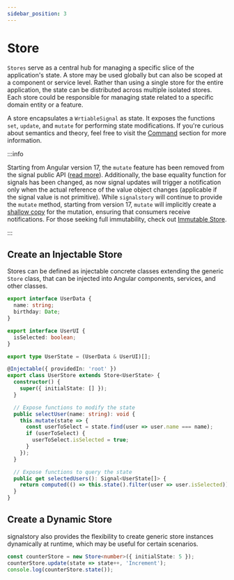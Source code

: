 ```yaml
---
sidebar_position: 3
---
```


# Store

`Stores` serve as a central hub for managing a specific slice of the application's state. A store may be used globally but can also be scoped at a component or service level. Rather than using a single store for the entire application, the state can be distributed across multiple isolated stores. Each store could be responsible for managing state related to a specific domain entity or a feature.

A store encapsulates a `WrtiableSignal` as state. It exposes the functions `set`, `update`, and `mutate` for performing state modifications. If you're curious about semantics and theory, feel free to visit the [Command](./building-blocks/command.md) section for more information.

:::info

Starting from Angular version 17, the `mutate` feature has been removed from the signal public API ([read more](https://github.com/angular/angular/commit/9ea54d47f50e2c6028fe9a70ff734fd455f75660)). Additionally, the base equality function for signals has been changed, as now signal updates will trigger a notification only when the actual reference of the value object changes (applicable if the signal value is not primitive). While `signalstory` will continue to provide the `mutate` method, starting from version 17, `mutate` will implicitly create a [shallow copy](https://developer.mozilla.org/en-US/docs/Glossary/Shallow_copy) for the mutation, ensuring that consumers receive notifications. For those seeking full immutability, check out [Immutable Store](./immutable-store.md).

:::

## Create an Injectable Store

Stores can be defined as injectable concrete classes extending the generic `Store` class, that can be injected into Angular components, services, and other classes.

```typescript
export interface UserData {
  name: string;
  birthday: Date;
}

export interface UserUI {
  isSelected: boolean;
}

export type UserState = (UserData & UserUI)[];

@Injectable({ providedIn: 'root' })
export class UserStore extends Store<UserState> {
  constructor() {
    super({ initialState: [] });
  }

  // Expose functions to modify the state
  public selectUser(name: string): void {
    this.mutate(state => {
      const userToSelect = state.find(user => user.name === name);
      if (userToSelect) {
        userToSelect.isSelected = true;
      }
    });
  }

  // Expose functions to query the state
  public get selectedUsers(): Signal<UserState[]> {
    return computed(() => this.state().filter(user => user.isSelected));
  }
}
```

## Create a Dynamic Store

signalstory also provides the flexibility to create generic store instances dynamically at runtime, which may be useful for certain scenarios.

```typescript
const counterStore = new Store<number>({ initialState: 5 });
counterStore.update(state => state++, 'Increment');
console.log(counterStore.state());
```
